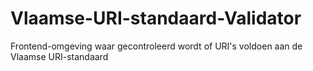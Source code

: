 # Vlaamse-URI-standaard-Validator
Frontend-omgeving waar gecontroleerd wordt of URI's voldoen aan de Vlaamse URI-standaard
